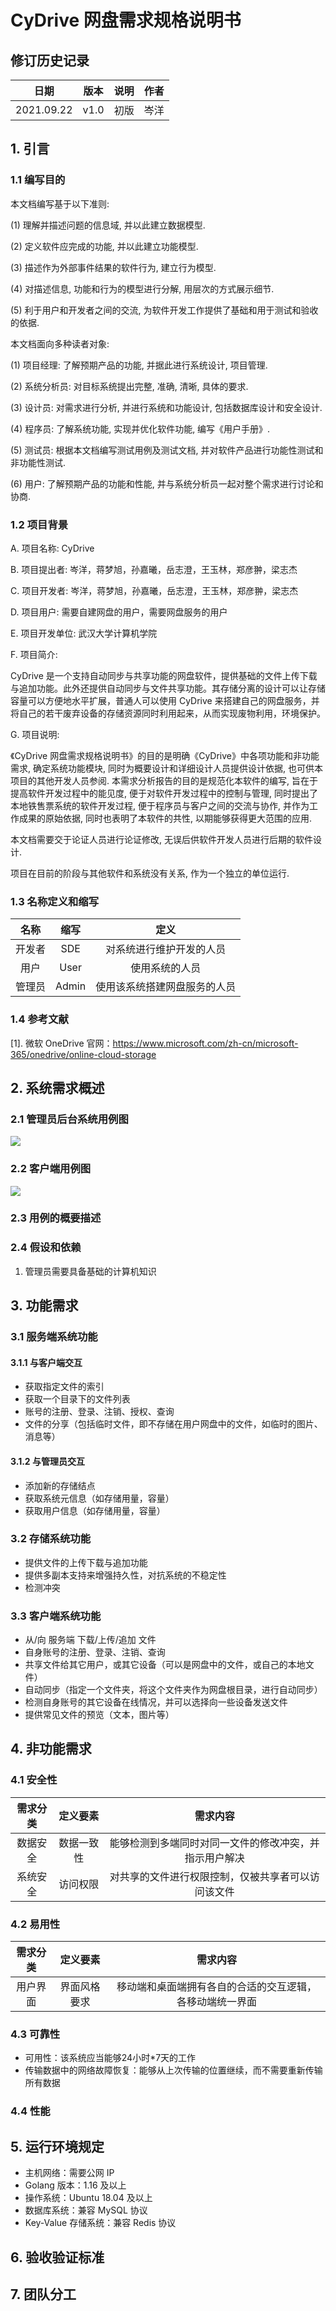 # CyDrive 网盘需求规格说明书

## 修订历史记录
|    日期    | 版本  | 说明  | 作者  |
| :--------: | :---: | :---: | :---: |
| 2021.09.22 | v1.0  | 初版  | 岑洋  |

## 1. 引言

### 1.1 编写目的
本文档编写基于以下准则:

(1) 理解并描述问题的信息域, 并以此建立数据模型.

(2) 定义软件应完成的功能, 并以此建立功能模型.

(3) 描述作为外部事件结果的软件行为, 建立行为模型.

(4) 对描述信息, 功能和行为的模型进行分解, 用层次的方式展示细节.

(5) 利于用户和开发者之间的交流, 为软件开发工作提供了基础和用于测试和验收的依据.

本文档面向多种读者对象:

(1) 项目经理: 了解预期产品的功能, 并据此进行系统设计, 项目管理.

(2) 系统分析员: 对目标系统提出完整, 准确, 清晰, 具体的要求.

(3) 设计员: 对需求进行分析, 并进行系统和功能设计, 包括数据库设计和安全设计.

(4) 程序员: 了解系统功能, 实现并优化软件功能, 编写《用户手册》.

(5) 测试员: 根据本文档编写测试用例及测试文档, 并对软件产品进行功能性测试和非功能性测试.

(6) 用户: 了解预期产品的功能和性能, 并与系统分析员一起对整个需求进行讨论和协商.

### 1.2 项目背景

A. 项目名称: CyDrive

B. 项目提出者: 岑洋，蒋梦旭，孙嘉曦，岳志澄，王玉林，郑彦翀，梁志杰

C. 项目开发者: 岑洋，蒋梦旭，孙嘉曦，岳志澄，王玉林，郑彦翀，梁志杰

D. 项目用户: 需要自建网盘的用户，需要网盘服务的用户

E. 项目开发单位: 武汉大学计算机学院

F. 项目简介:

CyDrive 是一个支持自动同步与共享功能的网盘软件，提供基础的文件上传下载与追加功能。此外还提供自动同步与文件共享功能。其存储分离的设计可以让存储容量可以方便地水平扩展，普通人可以使用 CyDrive 来搭建自己的网盘服务，并将自己的若干废弃设备的存储资源同时利用起来，从而实现废物利用，环境保护。

G. 项目说明:

《CyDrive 网盘需求规格说明书》的目的是明确《CyDrive》中各项功能和非功能需求, 确定系统功能模块, 同时为概要设计和详细设计人员提供设计依据, 也可供本项目的其他开发人员参阅. 本需求分析报告的目的是规范化本软件的编写, 旨在于提高软件开发过程中的能见度, 便于对软件开发过程中的控制与管理, 同时提出了本地铁售票系统的软件开发过程, 便于程序员与客户之间的交流与协作, 并作为工作成果的原始依据, 同时也表明了本软件的共性, 以期能够获得更大范围的应用.

本文档需要交于论证人员进行论证修改, 无误后供软件开发人员进行后期的软件设计.

项目在目前的阶段与其他软件和系统没有关系, 作为一个独立的单位运行.

### 1.3 名称定义和缩写
|  名称  | 缩写  |             定义             |
| :----: | :---: | :--------------------------: |
| 开发者 |  SDE  |   对系统进行维护开发的人员   |
|  用户  | User  |        使用系统的人员        |
| 管理员 | Admin | 使用该系统搭建网盘服务的人员 |

### 1.4 参考文献
[1]. 微软 OneDrive 官网：https://www.microsoft.com/zh-cn/microsoft-365/onedrive/online-cloud-storage

## 2. 系统需求概述

### 2.1 管理员后台系统用例图
![](admin.png)

### 2.2 客户端用例图
![](client.png)

### 2.3 用例的概要描述
### 2.4 假设和依赖

1. 管理员需要具备基础的计算机知识

## 3. 功能需求

### 3.1 服务端系统功能

#### 3.1.1 与客户端交互
- 获取指定文件的索引
- 获取一个目录下的文件列表
- 账号的注册、登录、注销、授权、查询
- 文件的分享（包括临时文件，即不存储在用户网盘中的文件，如临时的图片、消息等）


#### 3.1.2 与管理员交互
- 添加新的存储结点
- 获取系统元信息（如存储用量，容量）
- 获取用户信息（如存储用量，容量）

### 3.2 存储系统功能
- 提供文件的上传下载与追加功能
- 提供多副本支持来增强持久性，对抗系统的不稳定性
- 检测冲突

### 3.3 客户端系统功能
- 从/向 服务端 下载/上传/追加 文件
- 自身账号的注册、登录、注销、查询
- 共享文件给其它用户，或其它设备（可以是网盘中的文件，或自己的本地文件）
- 自动同步（指定一个文件夹，将这个文件夹作为网盘根目录，进行自动同步）
- 检测自身账号的其它设备在线情况，并可以选择向一些设备发送文件
- 提供常见文件的预览（文本，图片等）

## 4. 非功能需求

### 4.1 安全性
| 需求分类 |  定义要素  |                        需求内容                        |
| :------: | :--------: | :----------------------------------------------------: |
| 数据安全 | 数据一致性 | 能够检测到多端同时对同一文件的修改冲突，并指示用户解决 |
| 系统安全 |  访问权限  |   对共享的文件进行权限控制，仅被共享者可以访问该文件   |

### 4.2 易用性
| 需求分类 |  定义要素  |                        需求内容                        |
| :------: | :--------: | :----------------------------------------------------: |
|用户界面| 界面风格要求 | 移动端和桌面端拥有各自的合适的交互逻辑，各移动端统一界面|

### 4.3 可靠性
- 可用性：该系统应当能够24小时*7天的工作
- 传输数据中的网络故障恢复：能够从上次传输的位置继续，而不需要重新传输所有数据

### 4.4 性能

## 5. 运行环境规定
- 主机网络：需要公网 IP
- Golang 版本：1.16 及以上
- 操作系统：Ubuntu 18.04 及以上
- 数据库系统：兼容 MySQL 协议
- Key-Value 存储系统：兼容 Redis 协议

## 6. 验收验证标准

## 7. 团队分工